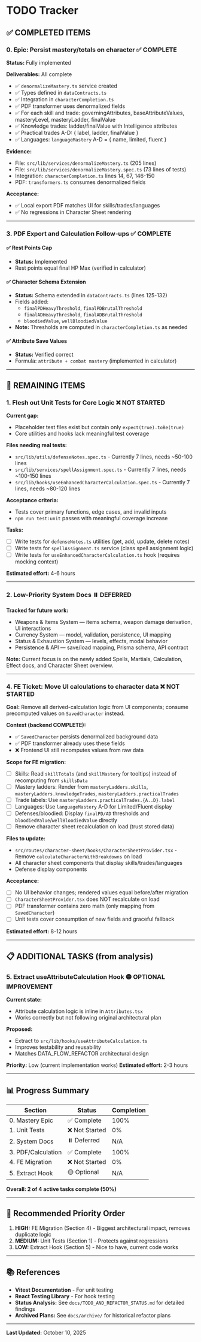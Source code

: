 # TODO Tracker

## ✅ COMPLETED ITEMS

### 0. Epic: Persist mastery/totals on character ✅ **COMPLETE**

**Status:** Fully implemented

**Deliverables:** All complete
- ✅ `denormalizeMastery.ts` service created
- ✅ Types defined in `dataContracts.ts`
- ✅ Integration in `characterCompletion.ts`
- ✅ PDF transformer uses denormalized fields
- ✅ For each skill and trade: governingAttributes, baseAttributeValues, masteryLevel, masteryLadder, finalValue
- ✅ Knowledge trades: ladder/finalValue with Intelligence attributes
- ✅ Practical trades A-D: { label, ladder, finalValue }
- ✅ Languages: `languageMastery` A-D = { name, limited, fluent }

**Evidence:**
- File: `src/lib/services/denormalizeMastery.ts` (205 lines)
- File: `src/lib/services/denormalizeMastery.spec.ts` (73 lines of tests)
- Integration: `characterCompletion.ts` lines 14, 67, 146-150
- PDF: `transformers.ts` consumes denormalized fields

**Acceptance:**
- ✅ Local export PDF matches UI for skills/trades/languages
- ✅ No regressions in Character Sheet rendering

---

### 3. PDF Export and Calculation Follow-ups ✅ **COMPLETE**

#### ✅ Rest Points Cap
- **Status:** Implemented
- Rest points equal final HP Max (verified in calculator)

#### ✅ Character Schema Extension
- **Status:** Schema extended in `dataContracts.ts` (lines 125-132)
- Fields added:
  - `finalPDHeavyThreshold`, `finalPDBrutalThreshold`
  - `finalADHeavyThreshold`, `finalADBrutalThreshold`
  - `bloodiedValue`, `wellBloodiedValue`
- **Note:** Thresholds are computed in `characterCompletion.ts` as needed

#### ✅ Attribute Save Values
- **Status:** Verified correct
- Formula: `attribute + combat mastery` (implemented in calculator)

---

## 🚧 REMAINING ITEMS

### 1. Flesh out Unit Tests for Core Logic ❌ **NOT STARTED**

**Current gap:**
- Placeholder test files exist but contain only `expect(true).toBe(true)`
- Core utilities and hooks lack meaningful test coverage

**Files needing real tests:**
- `src/lib/utils/defenseNotes.spec.ts` - Currently 7 lines, needs ~50-100 lines
- `src/lib/services/spellAssignment.spec.ts` - Currently 7 lines, needs ~100-150 lines
- `src/lib/hooks/useEnhancedCharacterCalculation.spec.ts` - Currently 7 lines, needs ~80-120 lines

**Acceptance criteria:**
- Tests cover primary functions, edge cases, and invalid inputs
- `npm run test:unit` passes with meaningful coverage increase

**Tasks:**
- [ ] Write tests for `defenseNotes.ts` utilities (get, add, update, delete notes)
- [ ] Write tests for `spellAssignment.ts` service (class spell assignment logic)
- [ ] Write tests for `useEnhancedCharacterCalculation.ts` hook (requires mocking context)

**Estimated effort:** 4-6 hours

---

### 2. Low-Priority System Docs ⏸️ **DEFERRED**

**Tracked for future work:**
- Weapons & Items System — items schema, weapon damage derivation, UI interactions
- Currency System — model, validation, persistence, UI mapping
- Status & Exhaustion System — levels, effects, modal behavior
- Persistence & API — save/load mapping, Prisma schema, API contract

**Note:** Current focus is on the newly added Spells, Martials, Calculation, Effect docs, and Character Sheet overview.

---

### 4. FE Ticket: Move UI calculations to character data ❌ **NOT STARTED**

**Goal:** Remove all derived-calculation logic from UI components; consume precomputed values on `SavedCharacter` instead.

**Context (backend COMPLETE):**
- ✅ `SavedCharacter` persists denormalized background data
- ✅ PDF transformer already uses these fields
- ❌ Frontend UI still recomputes values from raw data

**Scope for FE migration:**
- [ ] Skills: Read `skillTotals` (and `skillMastery` for tooltips) instead of recomputing from `skillsData`
- [ ] Mastery ladders: Render from `masteryLadders.skills`, `masteryLadders.knowledgeTrades`, `masteryLadders.practicalTrades`
- [ ] Trade labels: Use `masteryLadders.practicalTrades.{A..D}.label`
- [ ] Languages: Use `languageMastery` A-D for Limited/Fluent display
- [ ] Defenses/bloodied: Display `finalPD/AD` thresholds and `bloodiedValue`/`wellBloodiedValue` directly
- [ ] Remove character sheet recalculation on load (trust stored data)

**Files to update:**
- `src/routes/character-sheet/hooks/CharacterSheetProvider.tsx` - Remove `calculateCharacterWithBreakdowns` on load
- All character sheet components that display skills/trades/languages
- Defense display components

**Acceptance:**
- [ ] No UI behavior changes; rendered values equal before/after migration
- [ ] `CharacterSheetProvider.tsx` does NOT recalculate on load
- [ ] PDF transformer contains zero math (only mapping from `SavedCharacter`)
- [ ] Unit tests cover consumption of new fields and graceful fallback

**Estimated effort:** 8-12 hours

---

## 📋 ADDITIONAL TASKS (from analysis)

### 5. Extract useAttributeCalculation Hook 🟡 **OPTIONAL IMPROVEMENT**

**Current state:**
- Attribute calculation logic is inline in `Attributes.tsx`
- Works correctly but not following original architectural plan

**Proposed:**
- Extract to `src/lib/hooks/useAttributeCalculation.ts`
- Improves testability and reusability
- Matches DATA_FLOW_REFACTOR architectural design

**Priority:** Low (current implementation works)
**Estimated effort:** 2-3 hours

---

## 📊 Progress Summary

| Section | Status | Completion |
|---------|--------|------------|
| 0. Mastery Epic | ✅ Complete | 100% |
| 1. Unit Tests | ❌ Not Started | 0% |
| 2. System Docs | ⏸️ Deferred | N/A |
| 3. PDF/Calculation | ✅ Complete | 100% |
| 4. FE Migration | ❌ Not Started | 0% |
| 5. Extract Hook | 🟡 Optional | N/A |

**Overall: 2 of 4 active tasks complete (50%)**

---

## 🎯 Recommended Priority Order

1. **HIGH:** FE Migration (Section 4) - Biggest architectural impact, removes duplicate logic
2. **MEDIUM:** Unit Tests (Section 1) - Protects against regressions
3. **LOW:** Extract Hook (Section 5) - Nice to have, current code works

---

## 📚 References

- **Vitest Documentation** - For unit testing
- **React Testing Library** - For hook testing
- **Status Analysis:** See `docs/TODO_AND_REFACTOR_STATUS.md` for detailed findings
- **Archived Plans:** See `docs/archive/` for historical refactor plans

---

**Last Updated:** October 10, 2025
